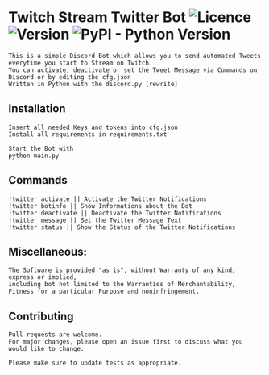 # Twitch Stream Twitter Bot ![Licence](https://img.shields.io/github/license/mashape/apistatus.svg) ![Version](https://img.shields.io/badge/version-1.0.0-blue.svg) ![PyPI - Python Version](https://img.shields.io/pypi/pyversions/Django.svg)

````
This is a simple Discord Bot which allows you to send automated Tweets everytime you start to Stream on Twitch.
You can activate, deactivate or set the Tweet Message via Commands on Discord or by editing the cfg.json
Written in Python with the discord.py [rewrite]
````

## Installation
````
Insert all needed Keys and tokens into cfg.json
Install all requirements in requirements.txt
````
````
Start the Bot with
python main.py
````


## Commands
````
!twitter activate || Activate the Twitter Notifications 
!twitter botinfo || Show Informations about the Bot 
!twitter deactivate || Deactivate the Twitter Notifications 
!twitter message || Set the Twitter Message Text 
!twitter status || Show the Status of the Twitter Notifications 
````

## Miscellaneous:
````
The Software is provided "as is", without Warranty of any kind, express or implied, 
including bot not limited to the Warranties of Merchantability, 
Fitness for a particular Purpose and noninfringement.
````


## Contributing
````
Pull requests are welcome. 
For major changes, please open an issue first to discuss what you would like to change.

Please make sure to update tests as appropriate.